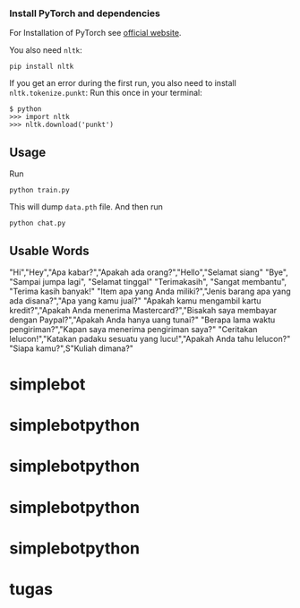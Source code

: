 ### Install PyTorch and dependencies

For Installation of PyTorch see [official website](https://pytorch.org/).

You also need `nltk`:
 ```console
pip install nltk
 ```

If you get an error during the first run, you also need to install `nltk.tokenize.punkt`:
Run this once in your terminal:
 ```console
$ python
>>> import nltk
>>> nltk.download('punkt')
```

## Usage
Run
```console
python train.py
```
This will dump `data.pth` file. And then run
```console
python chat.py
```
## Usable Words

"Hi","Hey","Apa kabar?","Apakah ada orang?","Hello","Selamat siang"
"Bye", "Sampai jumpa lagi", "Selamat tinggal"
"Terimakasih", "Sangat membantu", "Terima kasih banyak!"
"Item apa yang Anda miliki?","Jenis barang apa yang ada disana?","Apa yang kamu jual?"
"Apakah kamu mengambil kartu kredit?","Apakah Anda menerima Mastercard?","Bisakah saya membayar dengan Paypal?","Apakah Anda hanya uang tunai?"
"Berapa lama waktu pengiriman?","Kapan saya menerima pengiriman saya?"
"Ceritakan lelucon!","Katakan padaku sesuatu yang lucu!","Apakah Anda tahu lelucon?"
"Siapa kamu?",S"Kuliah dimana?"

# simplebot
# simplebotpython
# simplebotpython
# simplebotpython
# simplebotpython
# tugas
